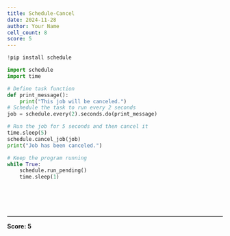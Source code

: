 ```yaml
---
title: Schedule-Cancel
date: 2024-11-28
author: Your Name
cell_count: 8
score: 5
---
```


```python
!pip install schedule

```


```python
import schedule
import time


```


```python
# Define task function
def print_message():
    print("This job will be canceled.")
# Schedule the task to run every 2 seconds
job = schedule.every(2).seconds.do(print_message)

# Run the job for 5 seconds and then cancel it
time.sleep(5)
schedule.cancel_job(job)
print("Job has been canceled.")

# Keep the program running
while True:
    schedule.run_pending()
    time.sleep(1)

```


```python

```


```python


```


```python

```


```python

```


```python

```


---
**Score: 5**
